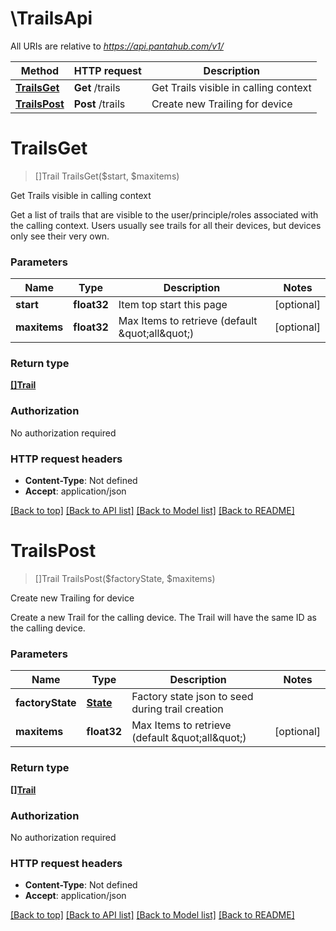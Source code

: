# \TrailsApi

All URIs are relative to *https://api.pantahub.com/v1/*

Method | HTTP request | Description
------------- | ------------- | -------------
[**TrailsGet**](TrailsApi.md#TrailsGet) | **Get** /trails | Get Trails visible in calling context
[**TrailsPost**](TrailsApi.md#TrailsPost) | **Post** /trails | Create new Trailing for device


# **TrailsGet**
> []Trail TrailsGet($start, $maxitems)

Get Trails visible in calling context

Get a list of trails that are visible to the user/principle/roles associated with the calling context. Users usually see trails for all their devices, but devices only see their very own. 


### Parameters

Name | Type | Description  | Notes
------------- | ------------- | ------------- | -------------
 **start** | **float32**| Item top start this page | [optional] 
 **maxitems** | **float32**| Max Items to retrieve (default \&quot;all\&quot;) | [optional] 

### Return type

[**[]Trail**](Trail.md)

### Authorization

No authorization required

### HTTP request headers

 - **Content-Type**: Not defined
 - **Accept**: application/json

[[Back to top]](#) [[Back to API list]](../README.md#documentation-for-api-endpoints) [[Back to Model list]](../README.md#documentation-for-models) [[Back to README]](../README.md)

# **TrailsPost**
> []Trail TrailsPost($factoryState, $maxitems)

Create new Trailing for device

Create a new Trail for the calling device. The Trail will have the same ID as the calling device. 


### Parameters

Name | Type | Description  | Notes
------------- | ------------- | ------------- | -------------
 **factoryState** | [**State**](State.md)| Factory state json to seed during trail creation | 
 **maxitems** | **float32**| Max Items to retrieve (default \&quot;all\&quot;) | [optional] 

### Return type

[**[]Trail**](Trail.md)

### Authorization

No authorization required

### HTTP request headers

 - **Content-Type**: Not defined
 - **Accept**: application/json

[[Back to top]](#) [[Back to API list]](../README.md#documentation-for-api-endpoints) [[Back to Model list]](../README.md#documentation-for-models) [[Back to README]](../README.md)

